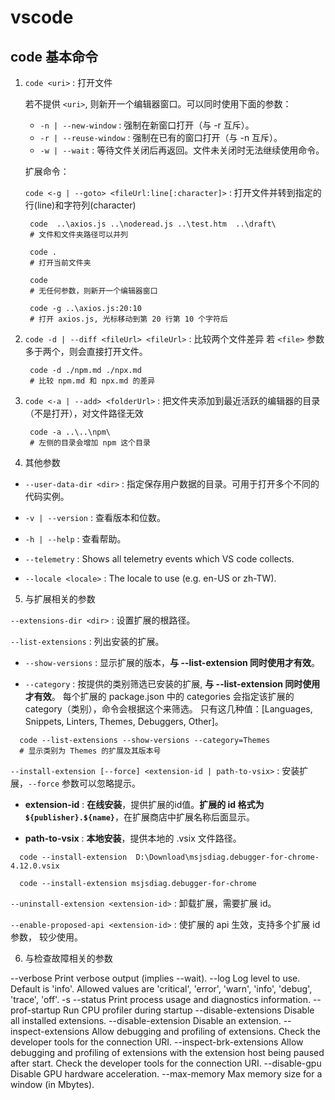 # vscode

## code 基本命令

1. `code <uri>` : 打开文件

   若不提供 `<uri>`, 则新开一个编辑器窗口。可以同时使用下面的参数：
   - `-n | --new-window` : 强制在新窗口打开（与 -r 互斥）。
   - `-r | --reuse-window` : 强制在已有的窗口打开（与 -n 互斥）。
   - `-w | --wait` : 等待文件关闭后再返回。文件未关闭时无法继续使用命令。

   扩展命令：
   
   `code <-g | --goto> <fileUrl:line[:character]>` : 打开文件并转到指定的行(line)和字符列(character)

   ```
    code  ..\axios.js ..\noderead.js ..\test.htm  ..\draft\
    # 文件和文件夹路径可以并列

    code .
    # 打开当前文件夹

    code
    # 无任何参数，则新开一个编辑器窗口

    code -g ..\axios.js:20:10
    # 打开 axios.js, 光标移动到第 20 行第 10 个字符后
   ```

2. `code -d | --diff <fileUrl> <fileUrl>` : 比较两个文件差异
   若 `<file>` 参数多于两个，则会直接打开文件。

   ```
    code -d ./npm.md ./npx.md
    # 比较 npm.md 和 npx.md 的差异
   ```

3. `code <-a | --add> <folderUrl>` : 把文件夹添加到最近活跃的编辑器的目录（不是打开），对文件路径无效
   ```
    code -a ..\..\npm\
    # 左侧的目录会增加 npm 这个目录
   ```
   
4. 其他参数
- `--user-data-dir <dir>` : 指定保存用户数据的目录。可用于打开多个不同的代码实例。

- `-v | --version` : 查看版本和位数。

- `-h | --help` : 查看帮助。

- `--telemetry` : Shows all telemetry events which VS code collects.

- `--locale <locale>` : The locale to use (e.g. en-US or zh-TW).

5. 与扩展相关的参数

  `--extensions-dir <dir>` : 设置扩展的根路径。
  
  `--list-extensions` : 列出安装的扩展。
  - `--show-versions` : 显示扩展的版本，**与 --list-extension 同时使用才有效**。
  
  - `--category` : 按提供的类别筛选已安装的扩展, **与 --list-extension 同时使用才有效**。
    每个扩展的 package.json 中的 categories 会指定该扩展的category（类别），命令会根据这个来筛选。
    只有这几种值：[Languages, Snippets, Linters, Themes, Debuggers, Other]。

  ```
    code --list-extensions --show-versions --category=Themes
    # 显示类别为 Themes 的扩展及其版本号
  ```

  `--install-extension [--force] <extension-id | path-to-vsix>` : 安装扩展，`--force` 参数可以忽略提示。
  - **extension-id** : **在线安装**，提供扩展的id值。**扩展的 id 格式为 `${publisher}.${name}`**，在扩展商店中扩展名称后面显示。

  - **path-to-vsix** : **本地安装**，提供本地的 .vsix 文件路径。

  ```
    code --install-extension  D:\Download\msjsdiag.debugger-for-chrome-4.12.0.vsix

    code --install-extension msjsdiag.debugger-for-chrome 
  ```

  `--uninstall-extension <extension-id>` : 卸载扩展，需要扩展 id。

  `--enable-proposed-api <extension-id>` : 使扩展的 api 生效，支持多个扩展 id 参数， 较少使用。

6. 与检查故障相关的参数

  --verbose                          Print verbose output (implies --wait).
  --log <level>                      Log level to use. Default is 'info'.
                                     Allowed values are 'critical', 'error',
                                     'warn', 'info', 'debug', 'trace', 'off'.
  -s --status                        Print process usage and diagnostics
                                     information.
  --prof-startup                     Run CPU profiler during startup
  --disable-extensions               Disable all installed extensions.
  --disable-extension <extension-id> Disable an extension.
  --inspect-extensions <port>        Allow debugging and profiling of
                                     extensions. Check the developer tools for
                                     the connection URI.
  --inspect-brk-extensions <port>    Allow debugging and profiling of
                                     extensions with the extension host being
                                     paused after start. Check the developer
                                     tools for the connection URI.
  --disable-gpu                      Disable GPU hardware acceleration.
  --max-memory                       Max memory size for a window (in Mbytes).